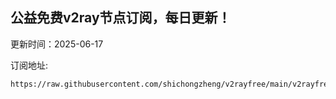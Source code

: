 ## 公益免费v2ray节点订阅，每日更新！
更新时间：2025-06-17

订阅地址:
```
https://raw.githubusercontent.com/shichongzheng/v2rayfree/main/v2rayfree
```
